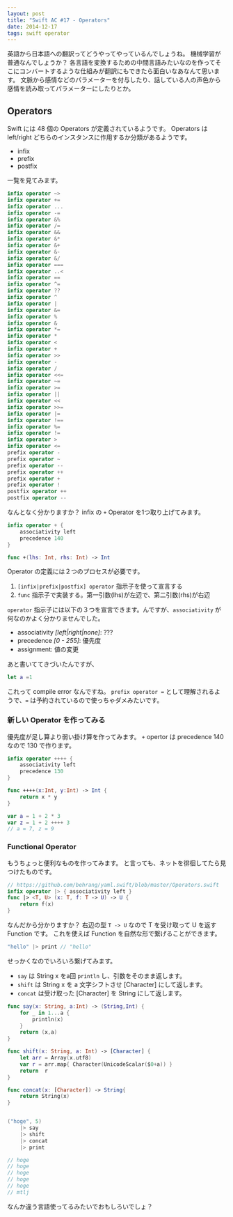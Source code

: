 ```yaml
---
layout: post
title: "Swift AC #17 - Operators"
date: 2014-12-17
tags: swift operator
---
```


英語から日本語への翻訳ってどうやってやっているんでしょうね。
機械学習が普通なんでしょうか？
各言語を変換するための中間言語みたいなのを作ってそこにコンバートするような仕組みが翻訳にもできたら面白いなあなんて思います。
文脈から感情などのパラメーターを付与したり、話している人の声色から感情を読み取ってパラメーターにしたりとか。

## Operators

Swift には 48 個の Operators が定義されているようです。
Operators は left/right どちらのインスタンスに作用するか分類があるようです。

* infix
* prefix
* postfix

一覧を見てみます。

```swift
infix operator ~>
infix operator +=
infix operator ...
infix operator -=
infix operator &%
infix operator /=
infix operator &&
infix operator &*
infix operator &+
infix operator &-
infix operator &/
infix operator ===
infix operator ..<
infix operator ==
infix operator ^=
infix operator ??
infix operator ^
infix operator |
infix operator &=
infix operator %
infix operator &
infix operator *=
infix operator *
infix operator <
infix operator +
infix operator >>
infix operator -
infix operator /
infix operator <<=
infix operator ~=
infix operator >=
infix operator ||
infix operator <<
infix operator >>=
infix operator |=
infix operator !==
infix operator %=
infix operator !=
infix operator >
infix operator <=
prefix operator -
prefix operator ~
prefix operator --
prefix operator ++
prefix operator +
prefix operator !
postfix operator ++
postfix operator --
```

なんとなく分かりますか？
infix の `+` Operator を1つ取り上げてみます。

```swift
infix operator + {
    associativity left
    precedence 140
}

func +(lhs: Int, rhs: Int) -> Int
```

Operator の定義には２つのプロセスが必要です。

1. `[infix|prefix|postfix] operator` 指示子を使って宣言する
2. `func` 指示子で実装する。第一引数(lhs)が左辺で、第二引数(rhs)が右辺

`operator` 指示子には以下の３つを宣言できます。んですが、`associativity` が何なのかよく分かりませんでした。

* associativity *[left|right|none]*: ??? 
* precedence *[0 - 255]*: 優先度
* assignment: 値の変更


あと書いててきづいたんですが、


```swift
let a =1
```

これって compile error なんですね。 `prefix operator =` として理解されるようで、`=` は予約されているので使っちゃダメみたいです。

### 新しい Operator を作ってみる

優先度が足し算より弱い掛け算を作ってみます。
`+` opertor は precedence 140 なので 130 で作ります。


```swift
infix operator ++++ {
    associativity left 
    precedence 130
}

func ++++(x:Int, y:Int) -> Int {
    return x * y
}

var a = 1 + 2 * 3
var z = 1 + 2 ++++ 3
// a = 7, z = 9
```

### Functional Operator

もうちょっと便利なものを作ってみます。
と言っても、ネットを徘徊してたら見つけたものです。

```swift
// https://github.com/behrang/yaml.swift/blob/master/Operators.swift
infix operator |> { associativity left }
func |> <T, U> (x: T, f: T -> U) -> U {
    return f(x)
}
```

なんだから分かりますか？
右辺の型 `T -> U` なので T を受け取って U を返す Function です。
これを使えば Function を自然な形で繋げることができます。

```swift
"hello" |> print // "hello"
```

せっかくなのでいろいろ繋げてみます。

* `say` は String x をa回 `println` し、引数をそのまま返します。
* `shift` は String x を a 文字シフトさせ [Character] にして返します。
* `concat` は受け取った [Character] を String にして返します。

```swift
func say(x: String, a:Int) -> (String,Int) {
    for _ in 1...a {
        println(x)
    }
    return (x,a)
}

func shift(x: String, a: Int) -> [Character] {
    let arr = Array(x.utf8)
    var r = arr.map{ Character(UnicodeScalar($0+a)) }
    return  r
}

func concat(x: [Character]) -> String{
    return String(x)
}


("hoge", 5)
    |> say
    |> shift
    |> concat
    |> print

// hoge
// hoge
// hoge
// hoge
// hoge
// mtlj
```

なんか違う言語使ってるみたいでおもしろいでしょ？
